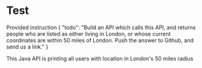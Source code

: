 # Test

Provided instruction
{
  "todo": "Build an API which calls this API, and returns people who are listed as either living in London, or whose current coordinates are within 50 miles of London. Push the answer to Github, and send us a link."
}

This Java API is printing all users with location in London's 50 miles radius
